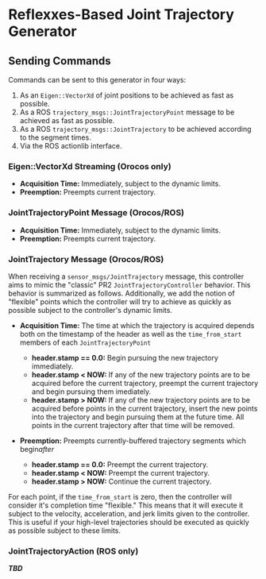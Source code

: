 Reflexxes-Based Joint Trajectory Generator
==========================================

## Sending Commands

Commands can be sent to this generator in four ways:

1. As an `Eigen::VectorXd` of joint positions to be achieved as fast as
   possible.
2. As a ROS `trajectory_msgs::JointTrajectoryPoint` message to be achieved as
   fast as possible.
3. As a ROS `trajectory_msgs::JointTrajectory` to be achieved according to the
   segment times.
4. Via the ROS actionlib interface.

### Eigen::VectorXd Streaming (Orocos only)

* **Acquisition Time:** Immediately, subject to the dynamic limits.
* **Preemption:** Preempts current trajectory.

### JointTrajectoryPoint Message (Orocos/ROS)

* **Acquisition Time:** Immediately, subject to the dynamic limits.
* **Preemption:** Preempts current trajectory.

### JointTrajectory Message (Orocos/ROS)

When receiving a `sensor_msgs/JointTrajectory` message, this controller aims to mimic the "classic" PR2 `JointTrajectoryController` behavior. This behavior is summarized as follows. Additionally, we add the notion of "flexible" points which the controller will try to achieve as quickly as possible subject to the controller's dynamic limits.

* **Acquisition Time:** The time at which the trajectory is acquired depends both on the timestamp of the header as well as the `time_from_start` members of each `JointTrajectoryPoint`
  * **header.stamp == 0.0:** Begin pursuing the new trajectory immediately.
  * **header.stamp < NOW:** If any of the new trajectory points are to be acquired before the current trajectory, preempt the current trajectory and begin pursuing them imediately. 
  * **header.stamp > NOW:** If any of the new trajectory points are to be acquired before points in the current trajectory, insert the new points into the trajectory and begin pursuing them at the future time. All points in the current trajectory after that time will be removed.

* **Preemption:** Preempts currently-buffered trajectory segments which begin*after* 
  * **header.stamp == 0.0:** Preempt the current trajectory.
  * **header.stamp < NOW:** Preempt the current trajectory.
  * **header.stamp > NOW:** Continue the current trajectory.

For each point, if the `time_from_start` is zero, then the controller will consider it's completion time "flexible." This means that it will execute it subject to the velocity, acceleration, and jerk limits given to the controller. This is useful if your high-level trajectories should be executed as quickly as possible subject to these limits.

### JointTrajectoryAction (ROS only)

***TBD***
